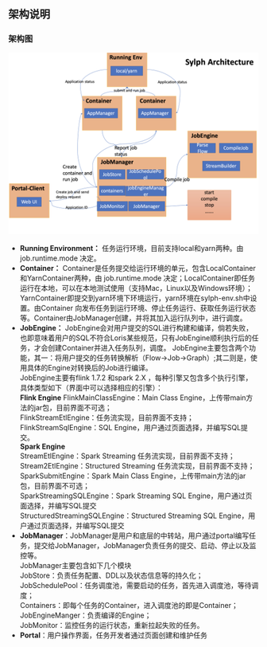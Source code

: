 ## 架构说明

### 架构图

![sylph架构图](sylph-architecture.png)

- **Running Environment：** 任务运行环境，目前支持local和yarn两种。由 job.runtime.mode 决定。
- **Container：** Container是任务提交给运行环境的单元，包含LocalContainer和YarnContainer两种，由 job.runtime.mode 决定；LocalContainer即任务运行在本地，可以在本地测试使用（支持Mac，Linux以及Windows环境）；YarnContainer即提交到yarn环境下环境运行，yarn环境在sylph-env.sh中设置。由Container 向发布任务到运行环境、停止任务运行、获取任务运行状态等。Container由JobManager创建，并将其加入运行队列中，进行调度。
- **JobEngine：** JobEngine会对用户提交的SQL进行构建和编译，倘若失败，也即意味着用户的SQL不符合Loris某些规范，只有JobEngine顺利执行后的任务，才会创建Container并进入任务队列，调度。
  JobEngine主要包含两个功能，其一：将用户提交的任务转换解析（Flow->Job->Graph）;其二则是，使用具体的Engine对转换后的Job进行编译。  
  JobEngine主要有flink 1.7.2 和spark 2.X ，每种引擎又包含多个执行引擎，具体类型如下（界面中可以选择相应的引擎）：  
  **Flink Engine**
  FlinkMainClassEngine：Main Class Engine，上传带main方法的jar包，目前界面不可选；   
  FlinkStreamEtlEngine：任务流实现，目前界面不支持；   
  FlinkStreamSqlEngine：SQL Engine，用户通过页面选择，并编写SQL提交。  
  **Spark Engine**  
  StreamEtlEngine：Spark Streaming 任务流实现，目前界面不支持；   
  Stream2EtlEngine：Structured Streaming 任务流实现，目前界面不支持；   
  SparkSubmitEngine：Spark Main Class Engine，上传带main方法的jar包，目前界面不可选；   
  SparkStreamingSQLEngine：Spark Streaming SQL Engine，用户通过页面选择，并编写SQL提交   
  StructuredStreamingSQLEngine：Structured Streaming SQL Engine，用户通过页面选择，并编写SQL提交   
- **JobManager**：JobManager是用户和底层的中转站，用户通过portal编写任务，提交给JobManager，JobManager负责任务的提交、启动、停止以及监控等。   
  JobManager主要包含如下几个模块   
  JobStore：负责任务配置、DDL以及状态信息等的持久化；   
  JobSchedulePool：任务调度池，需要启动的任务，首先进入调度池，等待调度；   
  Containers：即每个任务的Container，进入调度池的即是Container；   
  JobEngineManger：负责编译的Engine；   
  JobMonitor：监控任务的运行状态，重新拉起失败的任务。   
- **Portal**：用户操作界面，任务开发者通过页面创建和维护任务   
